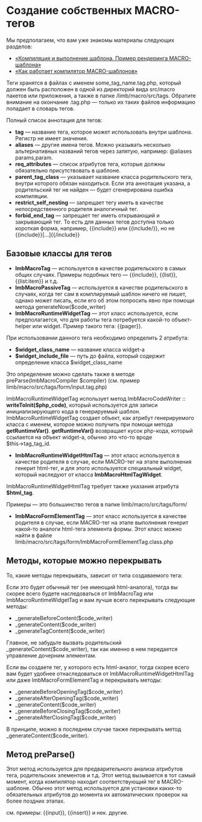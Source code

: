 # Создание собственных MACRO-тегов
Мы предполагаем, что вам уже знакомы материалы следующих разделов:

* [«Компиляция и выполнение шаблона. Пример рендеринга MACRO-шаблона»](./important_details.md)
* [«Как работает компилятор MACRO-шаблонов»](./compiler.md)

Теги хранятся в файлах с именем some_tag_name.tag.php, который должен быть расположен в одной из директорий вида src/macro пакетов или приложения, а также в папке /limb/macro/src/tags. Обратите внимание на окончание .tag.php — только их таких файлов информацию попадает в словарь тегов.

Полный список аннотация для тегов:

* **tag** — название тега, которое может использовать внутри шаблона. Регистр не имеет значения.
* **aliases** — другие имена тегов. Можно указывать несколько альтернативных названий тегов через запятую, например: @aliases params,param.
* **req_attributes** — список атрибутов тега, которые должны обязательно присутствовать в шаблоне.
* **parent_tag_class** — указывает название класса родительского тега, внутри которого обязан находиться. Если эта аннотация указана, а родительский тег не найден — будет сгенерирована ошибка компиляции.
* **restrict_self_nesting** — запрещает тегу иметь в качестве непосредственного родителя аналогичный тег.
* **forbid_end_tag** — запрещает тег иметь открывающий и закрывающий тег. То есть для данных тегов доступна только короткая форма, например, {{include}} или {{include/}}, но не {{include}}[…]{{/include}}

## Базовые классы для тегов
* **lmbMacroTag** — используется в качестве родительского в самых общих случаях. Примеры подобных тего — {{include}}, {{list}}, {{list:item}} и т.д.
* **lmbMacroPassiveTag** — используется в качестве родительского в случаях, когда тег сам в комплируемый шаблон ничего не пишет, однако может писать, если его об этом попросить явно при помощи метода generateNow($code_writer)
* **lmbMacroRuntimeWidgetTag** — этот класс используется, если предполагается, что для работы тега потребуется какой-то объект-helper или widget. Пример такого тега: {{pager}}.

При использовании данного тега необходимо определить 2 атрибута:

* **$widget_class_name** — название класса widget-а
* **$widget_include_file** — путь до файла, который содержит определение класса $widget_class_name

Это определение можно сделать также в методе preParse(lmbMacroCompiler $compiler) (см. пример limb/macro/src/tags/form/input.tag.php)

lmbMacroRuntimeWidgetTag использует метод lmbMacroCodeWriter :: **writeToInit($php_code)**, который используется для записи инициализирующего кода в генерируемый шаблон. lmbMacroRuntimeWidgetTag создает объект, как атрибут генерируемого класса с именем, которое можно получить при помощи метода **getRuntimeVar()**. **getRuntimeVar()** возвращает кусок php-кода, который ссылается на объект widget-а, обычно это что-то вроде $this→tag_tag_id.

* **lmbMacroRuntimeWidgetHtmlTag** — этот класс используется в качестве родителя в случае, если MACRO-тег на этапе выполнения генерит html-тег, и для этого используется специальный widget, который наследуют от класса **lmbMacroHtmlTagWidget**.

lmbMacroRuntimeWidgetHtmlTag требует также указания атрибута **$html_tag**.

Примеры — это большинство тегов в папке limb/macro/src/tags/form/

* **lmbMacroFormElementTag** — этот класс используется в качестве родителя в случае, если MACRO-тег на этапе выполнения генерит какой-то аналоги html-тега элемента формы. Этот класс можно найти в файле limb/macro/src/tags/form/lmbMacroFormElementTag.class.php

## Методы, которые можно перекрывать
То, какие методы перекрывать, зависит от типа создаваемого тега:

Если это будет обычный тег (не имеющий html-аналога), тогда вы скорее всего будете наследоваться от lmbMacroTag или lmbMacroRuntimeWidgetTag и вам лучше всего перекрывать следующие методы:

* _generateBeforeContent($code_writer)
* _generateContent($code_writer)
* _generateTagContent($code_writer)

Главное, не забудьте вызвать родительский _generateContent($code_writer), так как именно в нем передается управление дочерним элементам.

Если вы создаете тег, у которого есть html-аналог, тогда скорее всего вам будет удобнее отнаследоваться от lmbMacroRuntimeWidgetHtmlTag или даже lmbMacroFormElementTag и перекрывать методы:

* _generateBeforeOpeningTag($code_writer)
* _generateAfterOpeningTag($code_writer)
* _generateContent($code_writer)
* _generateBeforeClosingTag($code_writer)
* _generateAfterClosingTag($code_writer)

В принципе, можно в последнем случае также перекрывать метод _generateContent($code_writer).

## Метод preParse()
Этот метод используется для предварительного анализа атрибутов тега, родительских элементов и т.д. Этот метод вызывается в тот самый момент, когда компилятор находит соответствующий тег в MACRO-шаблоне. Обычно этот метод используется для установки каких-то обязательных атрибутов до момента их автоматических проверок на более поздних этапах.

см. примеры: {{input}}, {{insert}} и нек. другие.
